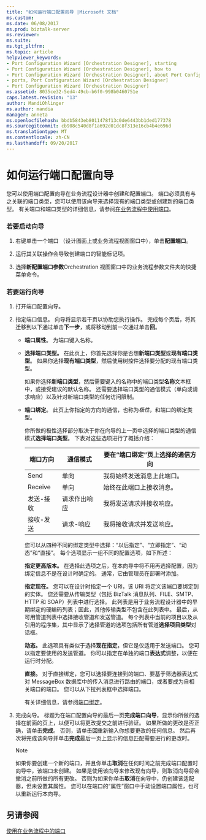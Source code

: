```yaml
---
title: "如何运行端口配置向导 |Microsoft 文档"
ms.custom: 
ms.date: 06/08/2017
ms.prod: biztalk-server
ms.reviewer: 
ms.suite: 
ms.tgt_pltfrm: 
ms.topic: article
helpviewer_keywords:
- Port Configuration Wizard [Orchestration Designer], starting
- Port Configuration Wizard [Orchestration Designer], how to
- Port Configuration Wizard [Orchestration Designer], about Port Configuration Wizard
- ports, Port Configuration Wizard [Orchestration Designer]
- Port Configuration Wizard [Orchestration Designer]
ms.assetid: 8035ce32-5ed4-49cb-b6f0-998b0460751e
caps.latest.revision: "13"
author: MandiOhlinger
ms.author: mandia
manager: anneta
ms.openlocfilehash: bbdb5843eb8011478f13c0de6443bb1ded177378
ms.sourcegitcommit: cb908c540d8f1a692d01dc8f313e16cb4b4e696d
ms.translationtype: MT
ms.contentlocale: zh-CN
ms.lasthandoff: 09/20/2017
---
```

# <a name="how-to-run-the-port-configuration-wizard"></a>如何运行端口配置向导
您可以使用端口配置向导在业务流程设计器中创建和配置端口。 端口必须具有与之关联的端口类型，您可以使用该向导来选择现有的端口类型或创建新的端口类型。 有关端口和端口类型的详细信息，请参阅[在业务流程中使用端口](../core/using-ports-in-orchestrations.md)。  
  
### <a name="to-start-the-wizard"></a>若要启动向导  
  
1.  右键单击一个端口 （设计图面上或业务流程视图窗口中），单击**配置端口**。  
  
2.  运行其关联操作会导致创建端口的智能标记项。  
  
3.  选择**新配置端口参数**Orchestration 视图窗口中的业务流程参数文件夹的快捷菜单命令。  
  
### <a name="to-run-the-wizard"></a>若要运行向导  
  
1.  打开端口配置向导。  
  
2.  指定端口信息。 向导将显示若干页以协助您执行操作。 完成每个页后，将其迁移到以下通过单击**下一步**，或将移动到前一次通过单击**回**。  
  
    -   **端口属性**。 为端口键入名称。  
  
    -   **选择端口类型。** 在此页上，你首先选择你是否想**新端口类型**或**现有端口类型**。 如果你选择**现有端口类型**，然后使用树控件选择要分配的现有端口类型。  
  
         如果你选择**新端口类型**，然后需要键入的名称中的端口类型**名称**文本框中，或接受建议的默认名称。 还需要选择端口类型的通信模式（单向或请求响应）以及针对新端口类型的任何访问限制。  
  
    -   **端口绑定**。 此页上你指定的方向的通信，也称为*极性*，和端口的绑定类型。  
  
         你所做的极性选择部分取决于你在向导的上一页中选择的端口类型的通信模式**选择端口类型**。 下表对这些选项进行了概括介绍：  
  
        |端口方向|通信模式|要在“端口绑定”页上选择的通信方向|  
        |--------------------|---------------------------|---------------------------------------------------------------|  
        |Send|单向|我将始终发送消息上此端口。|  
        |Receive|单向|始终在此端口上接收消息。|  
        |发送-接收|请求作出响应|我将发送请求并接收响应。|  
        |接收-发送|请求-响应|我将接收请求并发送响应。|  
  
         您可以从四种不同的绑定类型中选择：“以后指定”、“立即指定”、“动态”和“直接”。 每个选项显示一组不同的配置选项，如下所述：  
  
         **指定更高版本。** 在选择此选项之后，在本向导中将不用再选择配置，因为绑定信息不是在设计时确定的。 通常，它由管理员在部署时添加。  
  
         **指定现在。** 您可以在设计时指定一个 URI，该 URI 将定义该端口要绑定到的实体。 您还需要从传输类型（包括 BizTalk 消息队列、FILE、SMTP、HTTP 和 SOAP）列表中进行选择。 此列表是用于业务流程设计器中的早期绑定的硬编码列表；因此，其他传输类型不包含在此列表中。 最后，从可用管道列表中选择接收管道和发送管道。 每个列表中当前的项目以及从引用的程序集，其中显示了选择管道的选项包括所有管道**选择项目类型**对话框。  
  
         **动态。** 此选项具有类似于选择**现在指定**，但它是仅适用于发送端口。 您可以指定要使用的发送管道。 你可以指定在单独的端口**表达式**调整，以便在运行时分配。  
  
         **直接。** 对于直接绑定，您可以选择要连接到的端口、要基于筛选器表达式对 MessageBox 数据库中的传入消息进行路由的端口，或者要成为自相关端口的端口。 您可以从下拉列表框中选择端口。  
  
         有关详细信息，请参阅[端口绑定](../core/port-bindings.md)。  
  
3.  完成向导。 标题为在端口配置向导的最后一页**完成端口向导**，显示你所做的选择在前面的页上，以便可以将更改提交之前进行验证。 如果所做的更改是否正确，请单击**完成**。 否则，请单击**回**重新输入你想要更改的任何信息。 然后再次将完成该向导并单击**完成**最后一页上显示的信息匹配需要进行的更改时。  
  
    > [!NOTE]
    >  如果你要创建一个新的端口，并且你单击**取消**在任何时间之前完成端口配置时向导中，该端口未创建。 如果是使用该向导来修改现有向导，则取消向导将会撤消之前所做的所有更改。 否则为如果你单击**取消**在向导中，仍创建该适配器，但未设置其属性。 您可以在端口的“属性”窗口中手动设置端口属性，也可以重新运行本向导。  
  
## <a name="see-also"></a>另请参阅  
 [使用在业务流程中的端口](../core/using-ports-in-orchestrations.md)